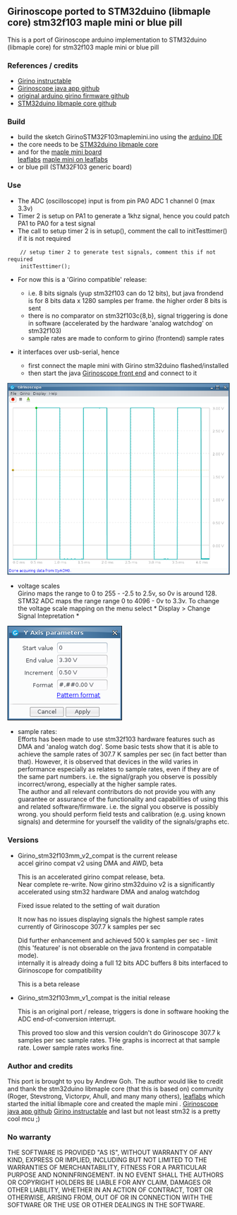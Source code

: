 ## Girinoscope ported to STM32duino (libmaple core) stm32f103 maple mini or blue pill

This is a port of Girinoscope arduino implementation to STM32duino (libmaple core) for stm32f103 maple mini or blue pill

### References / credits
- [Girino instructable](https://www.instructables.com/id/Girino-Fast-Arduino-Oscilloscope/) 
- [Girinoscope java app github](https://github.com/Chatanga/Girinoscope)
- [original arduino girino firmware github](https://github.com/supacyan/girino)
- [STM32duino libmaple core github](https://github.com/rogerclarkmelbourne/Arduino_STM32)

### Build

- build the sketch GirinoSTM32F103maplemini.ino using the 
[arduino IDE](https://www.arduino.cc/en/Main/Software)
- the core needs to be [STM32duino libmaple core](https://github.com/rogerclarkmelbourne/Arduino_STM32) 
- and for the [maple mini board](https://wiki.stm32duino.com/index.php?title=Maple_Mini)  
[leaflabs](https://www.leaflabs.com/maple) 
[maple mini on leaflabs](http://docs.leaflabs.com/static.leaflabs.com/pub/leaflabs/maple-docs/0.0.12/hardware/maple-mini.html)
- or blue pill (STM32F103 generic board)


### Use

- The ADC (oscilloscope) input is from pin PA0 ADC 1 channel 0 (max 3.3v)  
- Timer 2 is setup on PA1 to generate a 1khz signal, hence you could 
patch PA1 to PA0 for a test signal
- The call to setup timer 2 is in setup(), comment the call to initTesttimer() if it is not required  
```
	// setup timer 2 to generate test signals, comment this if not required  
	initTesttimer();
```
- For now this is a 'Girino compatible' release:  
  * i.e. 8 bits signals (yup stm32f103 can do 12 bits), but java frondend is for 8 bits data x 1280 samples per frame. the higher order 8 bits is sent  
  * there is no comparator on stm32f103c{8,b}, signal triggering is done in software 
  (accelerated by the hardware 'analog watchdog' on stm32f103)     
  * sample rates are made to conform to girino (frontend) sample rates 

- it interfaces over usb-serial, hence
  * first connect the maple mini with Girino stm32duino flashed/installed
  * then start the java [Girinoscope front end](https://github.com/Chatanga/Girinoscope) and connect to it

![screen print](screen_print1.png "screen print")

- voltage scales  
   Girino maps the range to 0 to 255 - -2.5 to 2.5v, so 0v is around 128.    
   STM32 ADC maps the range range 0 to 4096 - 0v to 3.3v. 
   To change the voltage scale mapping on the menu select * Display > Change Signal Intepretation *

![screen print](v_intep.png "voltage intepretation")

- sample rates:  
  Efforts has been made to use stm32f103 hardware features such as DMA and 'analog watch dog'.
  Some basic tests show that it is able to achieve the sample rates of 307.7 K samples per sec
  (in fact better than that).  However, it is observed that devices in the wild varies in
  performance especially as relates to sample rates, even if they are of the same part numbers.
  i.e. the signal/graph you observe is possibly incorrect/wrong, especially at the higher
  sample rates.  
  The author and all relevant contributors do not provide you with any guarantee or assurance
  of the functionality and capabilities of using this and related software/firmware. i.e. the
  signal you observe is possibly wrong. you should perform field tests and calibration (e.g.
  using known signals) and determine for yourself the validity of the signals/graphs etc.

### Versions

- Girino_stm32f103mm_v2_compat is the current release  
  accel girino compat v2 using DMA and AWD, beta

  This is an accelerated girino compat release, beta.  
  Near complete re-write. Now girino stm32duino v2 is a significantly accelerated using 
  stm32 hardware DMA and analog watchdog

  Fixed issue related to the setting of wait duration

  It now has no issues displaying signals the highest sample rates
  currently of Girinoscope 307.7 k samples per sec

  Did further enhancement and achieved 500 k samples per sec - limit
  (this 'featuree' is not obserable on the java frontend in compatable mode).  
  internally it is already doing a full 12 bits ADC buffers
  8 bits interfaced to Girinoscope for compatibility

  This is a beta release

- Girino_stm32f103mm_v1_compat is the initial release
  
  This is an original port / release, triggers is done in software
  hooking the ADC end-of-conversion interrupt.
  
  This proved too slow and this version couldn't do Girinoscope 307.7 k 
  samples per sec sample rates. THe graphs is incorrect at that sample rate.
  Lower sample rates works fine.
  

### Author and credits 

  This port is brought to you by Andrew Goh.
  The author would like to credit and thank the stm32duino libmaple core (that this is based on) community (Roger, Stevstrong, Victorpv, Ahull, and many many others), [leaflabs](https://www.leaflabs.com/maple) which started the initial libmaple core and created the maple mini .
  [Girinoscope java app github](https://github.com/Chatanga/Girinoscope)
  [Girino instructable](https://www.instructables.com/id/Girino-Fast-Arduino-Oscilloscope/)
  and last but not least stm32 is a pretty cool mcu ;)  
  

### No warranty

THE SOFTWARE IS PROVIDED "AS IS", WITHOUT WARRANTY OF ANY KIND, EXPRESS OR IMPLIED, INCLUDING BUT NOT LIMITED TO THE WARRANTIES OF MERCHANTABILITY, FITNESS FOR A PARTICULAR PURPOSE AND NONINFRINGEMENT. IN NO EVENT SHALL THE AUTHORS OR COPYRIGHT HOLDERS BE LIABLE FOR ANY CLAIM, DAMAGES OR OTHER LIABILITY, WHETHER IN AN ACTION OF CONTRACT, TORT OR OTHERWISE, ARISING FROM, OUT OF OR IN CONNECTION WITH THE SOFTWARE OR THE USE OR OTHER DEALINGS IN THE SOFTWARE.   

